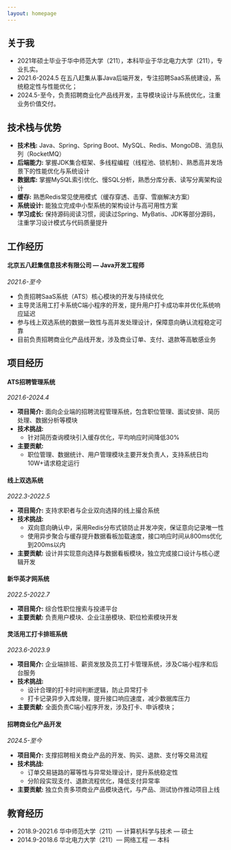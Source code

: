 ```yaml
---
layout: homepage
---
```


## 关于我

- 2021年硕士毕业于华中师范大学（211），本科毕业于华北电力大学（211），专业扎实。
- 2021.6-2024.5 在五八赶集从事Java后端开发，专注招聘SaaS系统建设，系统稳定性与性能优化；
- 2024.5-至今，负责招聘商业化产品线开发，主导模块设计与系统优化，注重业务价值交付。

## 技术栈与优势

- **技术栈:** Java、Spring、Spring Boot、MySQL、Redis、MongoDB、消息队列（RocketMQ）
- **后端能力:** 掌握JDK集合框架、多线程编程（线程池、锁机制）、熟悉高并发场景下的性能优化与系统设计
- **数据库:** 掌握MySQL索引优化、慢SQL分析，熟悉分库分表、读写分离架构设计
- **缓存:** 熟悉Redis常见使用模式（缓存穿透、击穿、雪崩解决方案）
- **系统设计:** 能独立完成中小型系统的架构设计与高可用性方案
- **学习成长:** 保持源码阅读习惯，阅读过Spring、MyBatis、JDK等部分源码，注重学习设计模式与代码质量提升

## 工作经历

#### 北京五八赶集信息技术有限公司 — Java开发工程师
*2021.6-至今*

- 负责招聘SaaS系统（ATS）核心模块的开发与持续优化
- 主导灵活用工打卡系统C端小程序的开发，提升用户打卡成功率并优化系统响应延迟
- 参与线上双选系统的数据一致性与高并发处理设计，保障意向确认流程稳定可靠
- 目前负责招聘商业化产品线开发，涉及商业订单、支付、退款等高敏感业务

## 项目经历

#### ATS招聘管理系统
*2021.6-2024.4*

- **项目简介:** 面向企业端的招聘流程管理系统，包含职位管理、面试安排、简历处理、数据分析等模块
- **技术挑战:**
    - 针对简历查询模块引入缓存优化，平均响应时间降低30%
- **主要贡献:**
    - 职位管理、数据统计、用户管理模块主要开发负责人，支持系统日均10W+请求稳定运行

#### 线上双选系统
*2022.3-2022.5*

- **项目简介:** 支持求职者与企业双向选择的线上撮合系统
- **技术挑战:**
    - 双向意向确认中，采用Redis分布式锁防止并发冲突，保证意向记录唯一性
    - 使用异步聚合与缓存提升数据看板加载速度，接口响应时间从800ms优化到200ms以内
- **主要贡献:** 设计并实现意向选择与数据看板模块，独立完成接口设计与核心逻辑开发

#### 新华英才网系统
*2022.5-2022.7*

- **项目简介:** 综合性职位搜索与投递平台
- **主要贡献:** 负责用户模块、企业注册模块、职位检索模块开发

#### 灵活用工打卡排班系统
*2023.6-2023.9*

- **项目简介:** 企业端排班、薪资发放及员工打卡管理系统，涉及C端小程序和后台服务
- **技术挑战:**
    - 设计合理的打卡时间判断逻辑，防止异常打卡
    - 打卡记录异步入库处理，提升接口响应速度，减少数据库压力
- **主要贡献:** 全面负责C端小程序开发，涉及打卡、申诉模块；

#### 招聘商业化产品开发
*2024.5-至今*

- **项目简介:** 支撑招聘相关商业产品的开发、购买、退款、支付等交易流程
- **技术挑战:**
    - 订单交易链路的幂等性与异常处理设计，提升系统稳定性
    - 分阶段实现支付、退款流程优化，降低支付异常率
- **主要贡献:** 独立负责多项商业产品模块迭代，与产品、测试协作推动项目上线

## 教育经历

- 2018.9-2021.6 华中师范大学（211）— 计算机科学与技术 — 硕士
- 2014.9-2018.6 华北电力大学（211）— 网络工程 — 本科